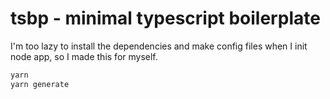 # tsbp - minimal typescript boilerplate

I'm too lazy to install the dependencies and make config files when I init node app, so I made this for myself.

```sh
yarn
yarn generate
```
